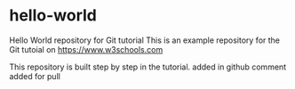 # hello-world
Hello World repository for Git tutorial
This is an example repository for the Git tutoial on https://www.w3schools.com

This repository is built step by step in the tutorial.
added in github
comment added for pull
